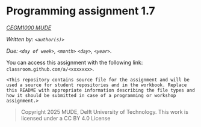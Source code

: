 # Programming assignment 1.7

*[CEGM1000 MUDE](http://mude.citg.tudelft.nl/)*

*Written by: `<author(s)>`*

*Due: `<day of week>`, `<month>` `<day>`, `<year>`.*

You can access this assignment with the following link: `classroom.github.com/a/<xxxxxxx>`.

`<This repository contains source file for the assignment and will be used a source for student repositories and in the workbook. Replace this README with appropriate information describing the file types and how it should be submitted in case of a programming or workshop assignment.>`

> Copyright 2025 MUDE, Delft University of Technology. This work is licensed under a CC BY 4.0 License
